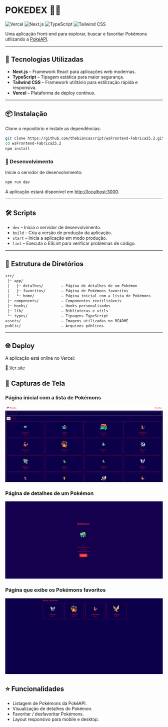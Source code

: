 # **POKEDEX** 🐱‍👤

![Vercel](https://img.shields.io/badge/deploy-vercel-000?style=flat&logo=vercel)
![Next.js](https://img.shields.io/badge/Next.js-000?style=flat&logo=next.js&logoColor=white)
![TypeScript](https://img.shields.io/badge/TypeScript-007ACC?style=flat&logo=typescript&logoColor=white)
![Tailwind CSS](https://img.shields.io/badge/Tailwind%20CSS-06B6D4?style=flat&logo=tailwind-css&logoColor=white)

Uma aplicação front-end para explorar, buscar e favoritar Pokémons utilizando a [PokéAPI](https://pokeapi.co/).

---

## 🚀 Tecnologias Utilizadas

- **Next.js** – Framework React para aplicações web modernas.
- **TypeScript** – Tipagem estática para maior segurança.
- **Tailwind CSS** – Framework utilitário para estilização rápida e responsiva.
- **Vercel** – Plataforma de deploy contínuo.

---

## 📦 Instalação

Clone o repositório e instale as dependências:

```bash
git clone https://github.com/thebiancascript/wsFrontend-Fabrica25.2.git
cd wsFrontend-Fabrica25.2
npm install
```

### 🧪 Desenvolvimento

Inicie o servidor de desenvolvimento:

```bash
npm run dev
```

A aplicação estará disponível em [http://localhost:3000](http://localhost:3000).

---

## 🛠️ Scripts

- `dev` – Inicia o servidor de desenvolvimento.
- `build` – Cria a versão de produção da aplicação.
- `start` – Inicia a aplicação em modo produção.
- `lint` – Executa o ESLint para verificar problemas de código.

---

## 📄 Estrutura de Diretórios

```text
src/
 ├─ app/
 │   ├─ detalhes/        – Página de detalhes de um Pokémon
 │   ├─ favoritos/       – Página de Pokémons favoritos
 │   └─ home/            – Página inicial com a lista de Pokémons
 ├─ components/          – Componentes reutilizáveis
 ├─ hooks/               – Hooks personalizados
 ├─ lib/                 – Bibliotecas e utils
 └─ types/               – Tipagens TypeScript
assets/                  – Imagens utilizadas no README
public/                  – Arquivos públicos
```

---

## 🌐 Deploy

A aplicação está online no Vercel:

[🔗 Ver site](https://ws-frontend-fabrica25-2-oya8.vercel.app/)



## 📸 Capturas de Tela

### Página inicial com a lista de Pokémons
![Página Inicial](https://raw.githubusercontent.com/thebiancascript/wsFrontend-Fabrica25.2/main/assets/pokemons.png)

### Página de detalhes de um Pokémon
![Detalhes do Pokémon](https://raw.githubusercontent.com/thebiancascript/wsFrontend-Fabrica25.2/main/assets/infos.png)

### Página que exibe os Pokémons favoritos
![Favoritos](https://raw.githubusercontent.com/thebiancascript/wsFrontend-Fabrica25.2/main/assets/teladefavs.png)



## ⭐ Funcionalidades

- Listagem de Pokémons da PokéAPI.
- Visualização de detalhes do Pokémon.
- Favoritar / desfavoritar Pokémons.
- Layout responsivo para mobile e desktop.
